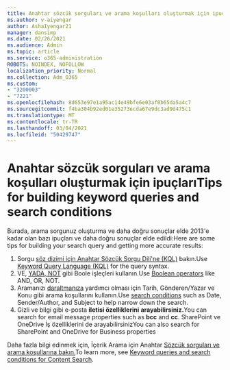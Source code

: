 ```yaml
---
title: Anahtar sözcük sorguları ve arama koşulları oluşturmak için ipuçları
ms.author: v-aiyengar
author: AshaIyengar21
manager: dansimp
ms.date: 02/26/2021
ms.audience: Admin
ms.topic: article
ms.service: o365-administration
ROBOTS: NOINDEX, NOFOLLOW
localization_priority: Normal
ms.collection: Adm_O365
ms.custom:
- "3200003"
- "7221"
ms.openlocfilehash: 8d653e97e1a95ac14e49bfe6e03af0b65da5a4c7
ms.sourcegitcommit: f4ba304b92ed01e35273ecda67e9dc3ad9d475c1
ms.translationtype: MT
ms.contentlocale: tr-TR
ms.lasthandoff: 03/04/2021
ms.locfileid: "50429747"
---
```

# <a name="tips-for-building-keyword-queries-and-search-conditions"></a><span data-ttu-id="66ca7-102">Anahtar sözcük sorguları ve arama koşulları oluşturmak için ipuçları</span><span class="sxs-lookup"><span data-stu-id="66ca7-102">Tips for building keyword queries and search conditions</span></span>

<span data-ttu-id="66ca7-103">Burada, arama sorgunuz oluşturma ve daha doğru sonuçlar elde 2013'e kadar olan bazı ipuçları ve daha doğru sonuçlar elde edildi:</span><span class="sxs-lookup"><span data-stu-id="66ca7-103">Here are some tips for building your search query and getting more accurate results:</span></span>

1. <span data-ttu-id="66ca7-104">Sorgu [söz dizimi için Anahtar Sözcük Sorgu Dili'ne (KQL)](https://go.microsoft.com/fwlink/?linkid=2101591) bakın.</span><span class="sxs-lookup"><span data-stu-id="66ca7-104">Use [Keyword Query Language (KQL)](https://go.microsoft.com/fwlink/?linkid=2101591) for the query syntax.</span></span>
1. <span data-ttu-id="66ca7-105">VE, [YADA, NOT](https://go.microsoft.com/fwlink/?linkid=2101592) gibi Boole işleçleri kullanın.</span><span class="sxs-lookup"><span data-stu-id="66ca7-105">Use [Boolean operators](https://go.microsoft.com/fwlink/?linkid=2101592) like AND, OR, NOT.</span></span>
1. <span data-ttu-id="66ca7-106">Aramanızı [daraltmanıza](https://go.microsoft.com/fwlink/?linkid=2102410) yardımcı olması için Tarih, Gönderen/Yazar ve Konu gibi arama koşullarını kullanın.</span><span class="sxs-lookup"><span data-stu-id="66ca7-106">Use [search conditions](https://go.microsoft.com/fwlink/?linkid=2102410) such as Date, Sender/Author, and Subject to help narrow down the search.</span></span>
1. <span data-ttu-id="66ca7-107">Gizli ve bilgi gibi e-posta **iletisi özelliklerini** **arayabilirsiniz.**</span><span class="sxs-lookup"><span data-stu-id="66ca7-107">You can search for email message properties such as **bcc** and **cc**.</span></span> <span data-ttu-id="66ca7-108">SharePoint ve OneDrive İş özelliklerini de arayabilirsiniz</span><span class="sxs-lookup"><span data-stu-id="66ca7-108">You can also search for SharePoint and OneDrive for Business properties</span></span>

<span data-ttu-id="66ca7-109">Daha fazla bilgi edinmek için, İçerik Arama için Anahtar [Sözcük sorguları ve arama koşullarına bakın.](https://go.microsoft.com/fwlink/?linkid=2102411)</span><span class="sxs-lookup"><span data-stu-id="66ca7-109">To learn more, see [Keyword queries and search conditions for Content Search](https://go.microsoft.com/fwlink/?linkid=2102411).</span></span>
